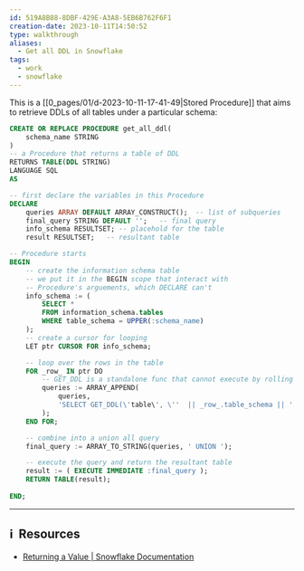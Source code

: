 ```yaml
---
id: 519A8B88-8DBF-429E-A3A8-5EB6B762F6F1
creation-date: 2023-10-11T14:50:52
type: walkthrough
aliases:
  - Get all DDL in Snowflake
tags:
  - work
  - snowflake
---
```

This is a [[0_pages/01/d-2023-10-11-17-41-49|Stored Procedure]] that aims to retrieve DDLs of all tables under a particular schema: 

```sql
CREATE OR REPLACE PROCEDURE get_all_ddl(
	schema_name STRING
)
-- a Procedure that returns a table of DDL
RETURNS TABLE(DDL STRING)
LANGUAGE SQL
AS

-- first declare the variables in this Procedure
DECLARE
    queries ARRAY DEFAULT ARRAY_CONSTRUCT();  -- list of subqueries
    final_query STRING DEFAULT '';   -- final query 
    info_schema RESULTSET; -- placehold for the table
    result RESULTSET;   -- resultant table    

-- Procedure starts
BEGIN
	-- create the information schema table
	-- we put it in the BEGIN scope that interact with 
	-- Procedure's arguements, which DECLARE can't 
    info_schema := (
        SELECT *
        FROM information_schema.tables
        WHERE table_schema = UPPER(:schema_name)
    );	
	-- create a cursor for looping
	LET ptr CURSOR FOR info_schema;

	-- loop over the rows in the table
    FOR _row_ IN ptr DO
	    -- GET_DDL is a standalone func that cannot execute by rolling
        queries := ARRAY_APPEND(
            queries, 
            'SELECT GET_DDL(\'table\', \''  || _row_.table_schema || '.' || _row_.table_name || '\') AS ddl'
        ); 
    END FOR; 

    -- combine into a union all query
    final_query := ARRAY_TO_STRING(queries, ' UNION ');

	-- execute the query and return the resultant table
    result := ( EXECUTE IMMEDIATE :final_query );
    RETURN TABLE(result); 
    
END; 
```


---
## ℹ️  Resources
- [Returning a Value | Snowflake Documentation](https://docs.snowflake.com/en/developer-guide/snowflake-scripting/return)